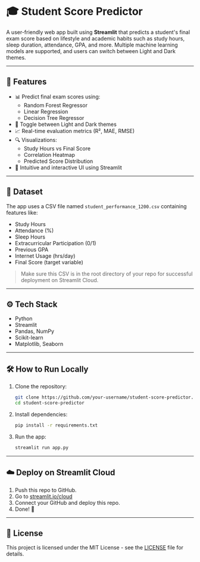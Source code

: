# 🎓 Student Score Predictor

A user-friendly web app built using **Streamlit** that predicts a student's final exam score based on lifestyle and academic habits such as study hours, sleep duration, attendance, GPA, and more. Multiple machine learning models are supported, and users can switch between Light and Dark themes.

---

## 🚀 Features

- 📊 Predict final exam scores using:
  - Random Forest Regressor
  - Linear Regression
  - Decision Tree Regressor
- 🎨 Toggle between Light and Dark themes
- 📈 Real-time evaluation metrics (R², MAE, RMSE)
- 🔍 Visualizations:
  - Study Hours vs Final Score
  - Correlation Heatmap
  - Predicted Score Distribution
- 🤖 Intuitive and interactive UI using Streamlit

---

## 📁 Dataset

The app uses a CSV file named `student_performance_1200.csv` containing features like:

- Study Hours
- Attendance (%)
- Sleep Hours
- Extracurricular Participation (0/1)
- Previous GPA
- Internet Usage (hrs/day)
- Final Score (target variable)

> Make sure this CSV is in the root directory of your repo for successful deployment on Streamlit Cloud.

---

## ⚙️ Tech Stack

- Python
- Streamlit
- Pandas, NumPy
- Scikit-learn
- Matplotlib, Seaborn

---

## 🛠 How to Run Locally

1. Clone the repository:
    ```bash
    git clone https://github.com/your-username/student-score-predictor.git
    cd student-score-predictor
    ```

2. Install dependencies:
    ```bash
    pip install -r requirements.txt
    ```

3. Run the app:
    ```bash
    streamlit run app.py
    ```

---

## ☁️ Deploy on Streamlit Cloud

1. Push this repo to GitHub.
2. Go to [streamlit.io/cloud](https://streamlit.io/cloud)
3. Connect your GitHub and deploy this repo.
4. Done! 🚀

---

## 📄 License

This project is licensed under the MIT License - see the [LICENSE](LICENSE) file for details.
